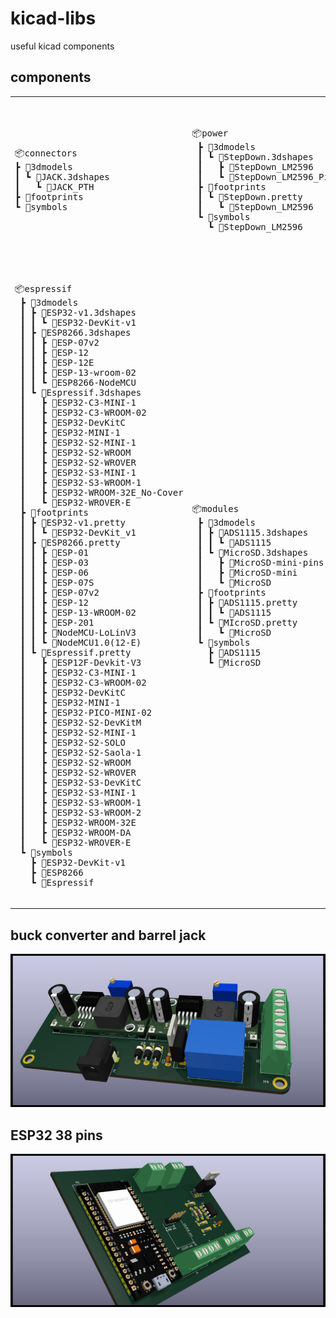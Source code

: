 # kicad-libs

useful kicad components

## components

<table>
    <tr>
        <td>
            <pre>
📦connectors
┣ 📂3dmodels
┃ ┗ 📂JACK.3dshapes
┃   ┗ 📜JACK_PTH
┣ 📂footprints
┗ 📂symbols
            </pre>
        </td>
        <td>
            <pre>
📦power
 ┣ 📂3dmodels
 ┃ ┗ 📂StepDown.3dshapes
 ┃   ┣ 📜StepDown_LM2596
 ┃   ┗ 📜StepDown_LM2596_PinHeaders
 ┣ 📂footprints
 ┃ ┗ 📂StepDown.pretty
 ┃   ┗ 📜StepDown_LM2596
 ┗ 📂symbols
   ┗ 📜StepDown_LM2596
            </pre>
        </td>
        <td>
            <pre>
📦sensors
 ┣ 📂3dmodels
 ┃ ┗ 📂MPX.3dshapes
 ┃   ┣ 📜MPX2010DP
 ┃   ┗ 📜MPX5700AP
 ┣ 📂footprints
 ┃ ┣ 📂MPS20N0040D.pretty
 ┃ ┃ ┗ 📜MPS20N0040D-module
 ┃ ┗ 📂MPX.pretty
 ┃   ┣ 📜MPX100DP
 ┃   ┗ 📜MPX5700AP
 ┗ 📂symbols
   ┣ 📜MPS20N0040D-module
   ┗ 📜MPX5700AP
            </pre>
        </td>
    </tr>
    <tr>
        <td>
            <pre>
📦espressif
 ┣ 📂3dmodels
 ┃ ┣ 📂ESP32-v1.3dshapes
 ┃ ┃ ┗ 📜ESP32-DevKit-v1
 ┃ ┣ 📂ESP8266.3dshapes
 ┃ ┃ ┣ 📜ESP-07v2
 ┃ ┃ ┣ 📜ESP-12
 ┃ ┃ ┣ 📜ESP-12E
 ┃ ┃ ┣ 📜ESP-13-wroom-02
 ┃ ┃ ┗ 📜ESP8266-NodeMCU
 ┃ ┗ 📂Espressif.3dshapes
 ┃   ┣ 📜ESP32-C3-MINI-1
 ┃   ┣ 📜ESP32-C3-WROOM-02
 ┃   ┣ 📜ESP32-DevKitC
 ┃   ┣ 📜ESP32-MINI-1
 ┃   ┣ 📜ESP32-S2-MINI-1
 ┃   ┣ 📜ESP32-S2-WROOM
 ┃   ┣ 📜ESP32-S2-WROVER
 ┃   ┣ 📜ESP32-S3-MINI-1
 ┃   ┣ 📜ESP32-S3-WROOM-1
 ┃   ┣ 📜ESP32-WROOM-32E_No-Cover
 ┃   ┗ 📜ESP32-WROVER-E
 ┣ 📂footprints
 ┃ ┣ 📂ESP32-v1.pretty
 ┃ ┃ ┗ 📜ESP32-DevKit_v1
 ┃ ┣ 📂ESP8266.pretty
 ┃ ┃ ┣ 📜ESP-01
 ┃ ┃ ┣ 📜ESP-03
 ┃ ┃ ┣ 📜ESP-06
 ┃ ┃ ┣ 📜ESP-07S
 ┃ ┃ ┣ 📜ESP-07v2
 ┃ ┃ ┣ 📜ESP-12
 ┃ ┃ ┣ 📜ESP-13-WROOM-02
 ┃ ┃ ┣ 📜ESP-201
 ┃ ┃ ┣ 📜NodeMCU-LoLinV3
 ┃ ┃ ┗ 📜NodeMCU1.0(12-E)
 ┃ ┗ 📂Espressif.pretty
 ┃   ┣ 📜ESP12F-Devkit-V3
 ┃   ┣ 📜ESP32-C3-MINI-1
 ┃   ┣ 📜ESP32-C3-WROOM-02
 ┃   ┣ 📜ESP32-DevKitC
 ┃   ┣ 📜ESP32-MINI-1
 ┃   ┣ 📜ESP32-PICO-MINI-02
 ┃   ┣ 📜ESP32-S2-DevKitM
 ┃   ┣ 📜ESP32-S2-MINI-1
 ┃   ┣ 📜ESP32-S2-SOLO
 ┃   ┣ 📜ESP32-S2-Saola-1
 ┃   ┣ 📜ESP32-S2-WROOM
 ┃   ┣ 📜ESP32-S2-WROVER
 ┃   ┣ 📜ESP32-S3-DevKitC
 ┃   ┣ 📜ESP32-S3-MINI-1
 ┃   ┣ 📜ESP32-S3-WROOM-1
 ┃   ┣ 📜ESP32-S3-WROOM-2
 ┃   ┣ 📜ESP32-WROOM-32E
 ┃   ┣ 📜ESP32-WROOM-DA
 ┃   ┗ 📜ESP32-WROVER-E
 ┗ 📂symbols
   ┣ 📜ESP32-DevKit-v1
   ┣ 📜ESP8266
   ┗ 📜Espressif
            </pre>
        </td>
        <td>
            <pre>
📦modules
 ┣ 📂3dmodels
 ┃ ┣ 📂ADS1115.3dshapes
 ┃ ┃ ┗ 📜ADS1115
 ┃ ┗ 📂MicroSD.3dshapes
 ┃   ┣ 📜MicroSD-mini-pins
 ┃   ┣ 📜MicroSD-mini
 ┃   ┗ 📜MicroSD
 ┣ 📂footprints
 ┃ ┣ 📂ADS1115.pretty
 ┃ ┃ ┗ 📜ADS1115
 ┃ ┗ 📂MIcroSD.pretty
 ┃   ┗ 📜MicroSD
 ┗ 📂symbols
   ┣ 📜ADS1115
   ┗ 📜MicroSD
            </pre>
        </td>
    </tr>
</table>

## buck converter and barrel jack

![power_supply](resources/power_supply_PCB_v1.0.png)

## ESP32 38 pins

![esp32](resources/apresentacao_PCB.png)